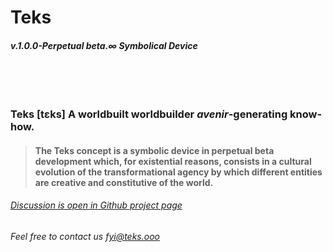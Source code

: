
# Teks

##### v.1.0.0-Perpetual beta.∞ Symbolical Device <br><br><br><br><br>

### Teks [tɛks] A worldbuilt worldbuilder *avenir*-generating know-how.

> #### The Teks concept is a symbolic device in perpetual beta development which, for existential reasons, consists in a cultural evolution of the transformational agency by which different entities are creative and constitutive of the world.

###### [Discussion is open in Github project page](https://github.com/julie-technilab-design/teks-fyi/discussions)
###### Feel free to contact us fyi@teks.ooo
